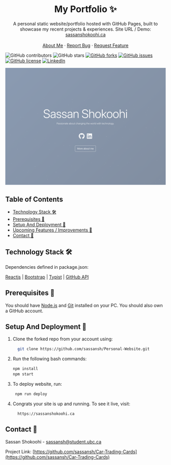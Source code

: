 <!-- PROJECT LOGO -->
<br />
<p align="center">
  <h1 align="center">My Portfolio ✨</h1>

  <p align="center">
    A personal static website/portfolio hosted with GitHub Pages, built to showcase my recent projects & experiences. Site URL / Demo: 
    <a href="https://sasssanshokoohi.ca">sassanshokoohi.ca</a>
    <br />
    <br />
    <a href="https://sassanshokoohi.ca">About Me</a>
    ·
    <a href="https://github.com/sassansh/Personal-Website/issues">Report Bug</a>
    ·
    <a href="https://github.com/sassansh/Personal-Website/issues">Request Feature</a>
  </p>
</p>

![GitHub contributors](https://img.shields.io/github/contributors/sassansh/Personal-Website?color=ffcc66&style=for-the-badge)
![GitHub stars](https://img.shields.io/github/stars/sassansh/Personal-Website?color=ffcc66&style=for-the-badge)
[![GitHub forks](https://img.shields.io/github/forks/sassansh/Personal-Website?style=for-the-badge)](https://github.com/hashirshoaeb/star_book/network)
[![GitHub issues](https://img.shields.io/github/issues/sassansh/Personal-Website?color=ffcc66&style=for-the-badge)](https://github.com/hashirshoaeb/star_book/issues)
[![GitHub license](https://img.shields.io/github/license/sassansh/Personal-Website?style=for-the-badge)](https://github.com/sassansh/Personal-Website/blob/master/LICENSE)
[![LinkedIn](https://img.shields.io/badge/-LinkedIn-black.svg?style=for-the-badge&logo=linkedin&colorB=555])](https://www.linkedin.com/in/sassanshokoohi/)

[![Site preview](/public/social-image.png)](https://sassanshokoohi.ca/)

## Table of Contents

- [Technology Stack 🛠️](#technology-stack-)
- [Prerequisites 🍪](#prerequisites-)
- [Setup And Deployment 🔧](#setup-and-deployment-)
- [Upcoming Features / Improvements 🔗](#upcoming-features-/-improvements-)
- [Contact 📧](#contact-)

## Technology Stack 🛠️

Dependencies defined in package.json:

[Reactjs](https://reactjs.org/)
| [Bootstrap](https://getbootstrap.com/)
| [Typist](https://github.com/jstejada/react-typist)
| [GitHub API](https://developer.github.com/v3/repos/)

## Prerequisites 🍪

You should have [Node.js](https://nodejs.org/en/) and [Git](https://git-scm.com/) installed on your PC. You should also own a GitHub account.

## Setup And Deployment 🔧

1. Clone the forked repo from your account using:

   ```bash
     git clone https://github.com/sassansh/Personal-Website.git
   ```

2. Run the following bash commands:

   ```bash
   npm install
   npm start
   ```

3. To deploy website, run:

   ```bash
    npm run deploy
   ```

4. Congrats your site is up and running. To see it live, visit:

   ```https
     https://sassanshokoohi.ca
   ```

## Contact 📧

Sassan Shokoohi - sassansh@student.ubc.ca

Project Link: [https://github.com/sassansh/Car-Trading-Cards](https://github.com/sassansh/Car-Trading-Cards)

